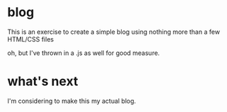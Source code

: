 # blog

This is an exercise to create a simple blog using nothing more than a few HTML/CSS files

oh, but I've thrown in a .js as well for good measure.

# what's next

I'm considering to make this my actual blog.
